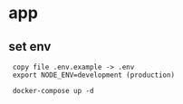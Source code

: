 # app

## set env
```
 copy file .env.example -> .env
 export NODE_ENV=development (production)
 
 docker-compose up -d
 
```



